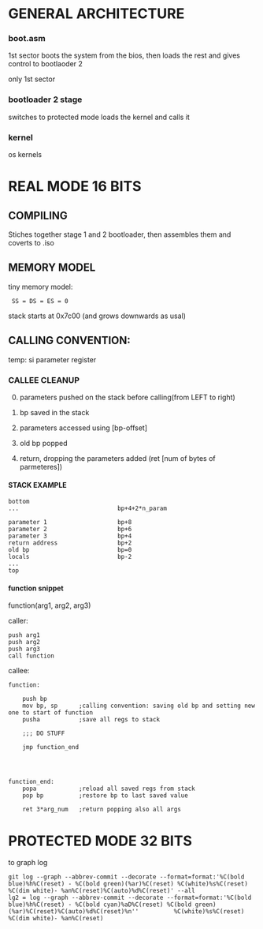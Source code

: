 # GENERAL ARCHITECTURE

### boot.asm
1st sector
boots the system from the bios, then loads the rest and gives control to bootlaoder 2

only 1st sector
### bootloader 2 stage
switches to protected mode
loads the kernel and calls it

### kernel
os kernels


# REAL MODE 16 BITS


## COMPILING

Stiches together stage 1 and 2 bootloader, then assembles them and coverts to .iso



## MEMORY MODEL

tiny memory model:

     SS = DS = ES = 0

stack starts at 0x7c00 (and grows downwards as usal)


## CALLING CONVENTION: 

temp: si parameter register


### CALLEE CLEANUP

0. parameters pushed on the stack before calling(from LEFT to right) 

1. bp saved in the stack

2. parameters accessed using [bp-offset]

3. old bp popped

4. return, dropping the parameters added (ret [num of bytes of parmeteres])

#### STACK EXAMPLE

    bottom
    ...                            bp+4+2*n_param

    parameter 1                    bp+8
    parameter 2                    bp+6
    parameter 3                    bp+4
    return address                 bp+2
    old bp                         bp=0
    locals                         bp-2
    ...
    top


#### function snippet

function(arg1, arg2, arg3)

caller:

    push arg1
    push arg2
    push arg3
    call function


callee:

    function:

        push bp
        mov bp, sp      ;calling convention: saving old bp and setting new one to start of function
        pusha           ;save all regs to stack

        ;;; DO STUFF

        jmp function_end
   



    function_end:
        popa            ;reload all saved regs from stack
        pop bp          ;restore bp to last saved value

        ret 3*arg_num   ;return popping also all args





# PROTECTED MODE 32 BITS

to graph log

```
git log --graph --abbrev-commit --decorate --format=format:'%C(bold blue)%h%C(reset) - %C(bold green)(%ar)%C(reset) %C(white)%s%C(reset) %C(dim white)- %an%C(reset)%C(auto)%d%C(reset)' --all
lg2 = log --graph --abbrev-commit --decorate --format=format:'%C(bold blue)%h%C(reset) - %C(bold cyan)%aD%C(reset) %C(bold green)(%ar)%C(reset)%C(auto)%d%C(reset)%n''          %C(white)%s%C(reset) %C(dim white)- %an%C(reset)
```




